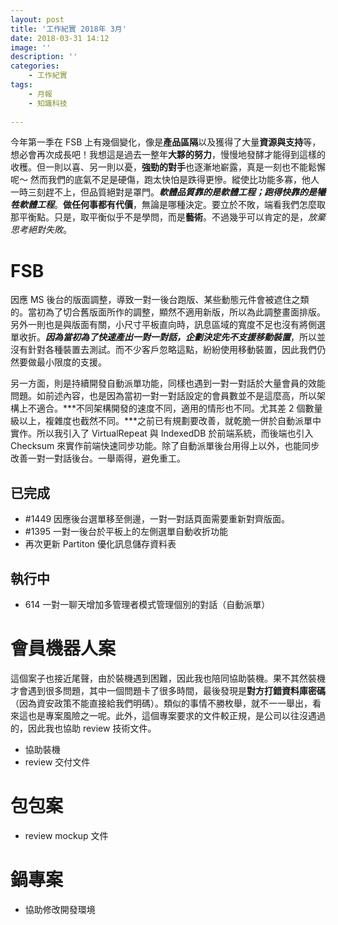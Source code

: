 ```yaml
---
layout: post
title: '工作紀實 2018年 3月'
date: 2018-03-31 14:12
image: ''
description: ''
categories:
    - 工作紀實
tags:
    - 月報
    - 知識科技
 
---
```

今年第一季在 FSB 上有幾個變化，像是**產品區隔**以及獲得了大量**資源與支持**等，想必會再次成長吧！我想這是過去一整年**大夥的努力**，慢慢地發酵才能得到這樣的收穫。但一則以喜、另一則以憂，**強勁的對手**也逐漸地嶄露，真是一刻也不能鬆懈呢～ 然而我們的底氣不足是硬傷，跑太快怕是跌得更慘。縱使比功能多寡，他人一時三刻趕不上，但品質絕對是罩門。***軟體品質靠的是軟體工程；跑得快靠的是犧牲軟體工程***。**做任何事都有代價**，無論是哪種決定。要立於不敗，端看我們怎麼取那平衡點。只是，取平衡似乎不是學問，而是**藝術**。不過幾乎可以肯定的是，*放棄思考絕對失敗*。

# FSB

因應 MS 後台的版面調整，導致一對一後台跑版、某些動態元件會被遮住之類的。當初為了切合舊版面所作的調整，顯然不適用新版，所以為此調整畫面排版。另外一則也是與版面有關，小尺寸平板直向時，訊息區域的寬度不足也沒有將側選單收折。***因為當初為了快速產出一對一對話，企劃決定先不支援移動裝置***，所以並沒有針對各種裝置去測試。而不少客戶忽略這點，紛紛使用移動裝置，因此我們仍然要做最小限度的支援。

另一方面，則是持續開發自動派單功能，同樣也遇到一對一對話於大量會員的效能問題。如前述內容，也是因為當初一對一對話設定的會員數並不是這麼高，所以架構上不適合。***不同架構開發的速度不同，適用的情形也不同。尤其差 2 個數量級以上，複雜度也截然不同。***之前已有規劃要改善，就乾脆一併於自動派單中實作。所以我引入了 VirtualRepeat 與 IndexedDB 於前端系統，而後端也引入 Checksum 來實作前端快速同步功能。除了自動派單後台用得上以外，也能同步改善一對一對話後台。一舉兩得，避免重工。

## 已完成

* #1449 因應後台選單移至側邊，一對一對話頁面需要重新對齊版面。 
* #1395 一對一後台於平板上的左側選單自動收折功能 
* 再次更新 Partiton 優化訊息儲存資料表

## 執行中

* 614 一對一聊天增加多管理者模式管理個別的對話（自動派單）

# 會員機器人案

這個案子也接近尾聲，由於裝機遇到困難，因此我也陪同協助裝機。果不其然裝機才會遇到很多問題，其中一個問題卡了很多時間，最後發現是**對方打錯資料庫密碼**（因為資安政策不能直接給我們明碼）。類似的事情不勝枚舉，就不一一舉出，看來這也是專案風險之一呢。此外，這個專案要求的文件較正規，是公司以往沒遇過的，因此我也協助 review 技術文件。

* 協助裝機
* review 交付文件

# 包包案

* review mockup 文件

# 鍋專案

* 協助修改開發環境

